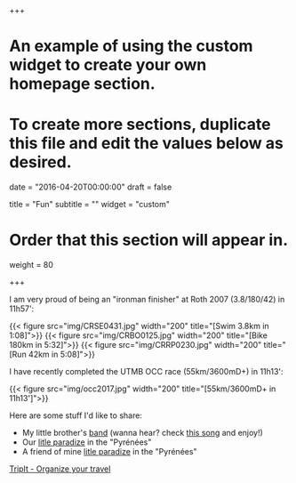 +++
# An example of using the custom widget to create your own homepage section.
# To create more sections, duplicate this file and edit the values below as desired.

date = "2016-04-20T00:00:00"
draft = false

title = "Fun"
subtitle = ""
widget = "custom"

# Order that this section will appear in.
weight = 80

+++

I am very proud of being an "ironman finisher" at Roth 2007 (3.8/180/42) in 11h57':

{{< figure src="img/CRSE0431.jpg" width="200" title="[Swim 3.8km in 1:08]">}}
{{< figure src="img/CRBO0125.jpg" width="200" title="[Bike 180km in 5:32]">}}
{{< figure src="img/CRRP0230.jpg" width="200" title="[Run   42km in 5:08]">}}

I have recently completed the UTMB OCC race (55km/3600mD+) in 11h13':

{{< figure src="img/occ2017.jpg" width="200" title="[55km/3600mD+ in 11h13']">}}

Here are some stuff I'd like to share:
	<ul>
	<li>My little brother's <a href="http://ab3.c.la/">band</a>
	(wanna hear? check <a href="http://christian.bruel.pagesperso-orange.fr/atomik/catchtherainbow(fade).mp3">this song</a>
	and enjoy!)</li>
	<li>Our <a href="https://bit.ly/jjj-ignaux">litle paradize</a>
	in the "Pyr&eacute;n&eacute;es"</li>
	<li>A friend of mine <a href="http://chezpoulin.c.la/">litle paradize</a>
	in the "Pyr&eacute;n&eacute;es"</li>
	</ul>
</div>
<div id="tripit-badge">
	<script type="text/javascript" src="https://www.tripit.com/account/badge/id/27372880095B1739F6176209AF4412B4/div_id/tripit-badge/badge.js"></script>
	<noscript><a href="/">TripIt - Organize your travel</a>
	</noscript>
</div>
